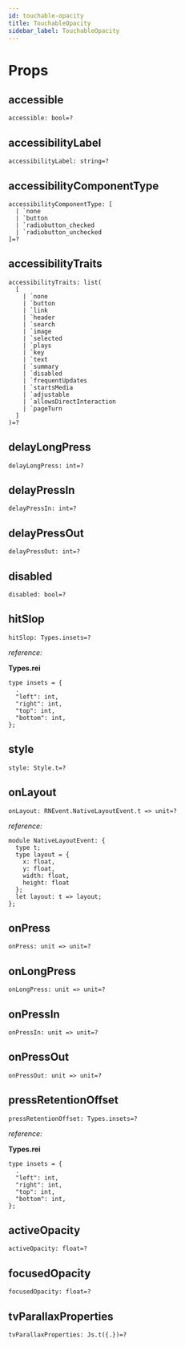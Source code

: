 ```yaml
---
id: touchable-opacity
title: TouchableOpacity
sidebar_label: TouchableOpacity
---
```


# Props

## accessible

```reason
accessible: bool=?
```

## accessibilityLabel

```reason
accessibilityLabel: string=?
```

## accessibilityComponentType

```reason
accessibilityComponentType: [
  | `none
  | `button
  | `radiobutton_checked
  | `radiobutton_unchecked
]=?
```

## accessibilityTraits

```reason
accessibilityTraits: list(
  [
    | `none
    | `button
    | `link
    | `header
    | `search
    | `image
    | `selected
    | `plays
    | `key
    | `text
    | `summary
    | `disabled
    | `frequentUpdates
    | `startsMedia
    | `adjustable
    | `allowsDirectInteraction
    | `pageTurn
  ]
)=?
```

## delayLongPress

```reason
delayLongPress: int=?
```

## delayPressIn

```reason
delayPressIn: int=?
```

## delayPressOut

```reason
delayPressOut: int=?
```

## disabled

```reason
disabled: bool=?
```

## hitSlop

```reason
hitSlop: Types.insets=?
```

_reference:_

**Types.rei**

```reason
type insets = {
  .
  "left": int,
  "right": int,
  "top": int,
  "bottom": int,
};
```

## style

```reason
style: Style.t=?
```

## onLayout

```reason
onLayout: RNEvent.NativeLayoutEvent.t => unit=?
```

_reference:_

```reason
module NativeLayoutEvent: {
  type t;
  type layout = {
    x: float,
    y: float,
    width: float,
    height: float
  };
  let layout: t => layout;
};
```

## onPress

```reason
onPress: unit => unit=?
```

## onLongPress

```reason
onLongPress: unit => unit=?
```

## onPressIn

```reason
onPressIn: unit => unit=?
```

## onPressOut

```reason
onPressOut: unit => unit=?
```

## pressRetentionOffset

```reason
pressRetentionOffset: Types.insets=?
```

_reference:_

**Types.rei**

```reason
type insets = {
  .
  "left": int,
  "right": int,
  "top": int,
  "bottom": int,
};
```

## activeOpacity

```reason
activeOpacity: float=?
```

## focusedOpacity

```reason
focusedOpacity: float=?
```

## tvParallaxProperties

```reason
tvParallaxProperties: Js.t({.})=?
```
